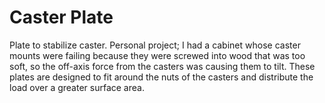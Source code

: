 # Caster Plate
Plate to stabilize caster.   Personal project; I had a cabinet whose caster mounts were failing because
they were screwed into wood that was too soft, so the off-axis force from the casters was causing them to tilt.
These plates are designed to fit around the nuts of the casters and distribute the load over a greater surface area.
